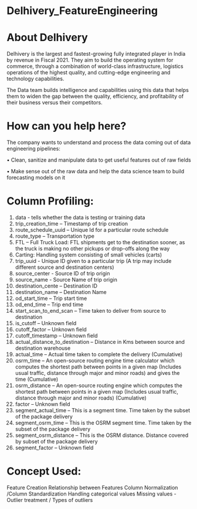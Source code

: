 # Delhivery_FeatureEngineering

# About Delhivery

Delhivery is the largest and fastest-growing fully integrated player in India by revenue in Fiscal 2021. They aim to build the operating system for commerce, through a combination of world-class infrastructure, logistics operations of the highest quality, and cutting-edge engineering and technology capabilities.

The Data team builds intelligence and capabilities using this data that helps them to widen the gap between the quality, efficiency, and profitability of their business versus their competitors.

# How can you help here?

The company wants to understand and process the data coming out of data engineering pipelines:

• Clean, sanitize and manipulate data to get useful features out of raw fields

• Make sense out of the raw data and help the data science team to build forecasting models on it

# Column Profiling:
1. data - tells whether the data is testing or training data
2. trip_creation_time – Timestamp of trip creation
3. route_schedule_uuid – Unique Id for a particular route schedule
4. route_type – Transportation type
5. FTL – Full Truck Load: FTL shipments get to the destination sooner, as the truck is making no other pickups or drop-offs along the way
6. Carting: Handling system consisting of small vehicles (carts)
7. trip_uuid - Unique ID given to a particular trip (A trip may include different source and destination centers)
8. source_center - Source ID of trip origin
9. source_name - Source Name of trip origin
10. destination_cente – Destination ID
11. destination_name – Destination Name
12. od_start_time – Trip start time
13. od_end_time – Trip end time
14. start_scan_to_end_scan – Time taken to deliver from source to destination
15. is_cutoff – Unknown field
16. cutoff_factor – Unknown field
17. cutoff_timestamp – Unknown field
18. actual_distance_to_destination – Distance in Kms between source and destination warehouse
19. actual_time – Actual time taken to complete the delivery (Cumulative)
20. osrm_time – An open-source routing engine time calculator which computes the shortest path between points in a given map (Includes usual traffic, distance through major and minor roads) and gives the time (Cumulative)
21. osrm_distance – An open-source routing engine which computes the shortest path between points in a given map (Includes usual traffic, distance through major and minor roads) (Cumulative)
22. factor – Unknown field
23. segment_actual_time – This is a segment time. Time taken by the subset of the package delivery
24. segment_osrm_time – This is the OSRM segment time. Time taken by the subset of the package delivery
25. segment_osrm_distance – This is the OSRM distance. Distance covered by subset of the package delivery
26. segment_factor – Unknown field
    
# Concept Used:
Feature Creation
Relationship between Features
Column Normalization /Column Standardization
Handling categorical values
Missing values - Outlier treatment / Types of outliers
